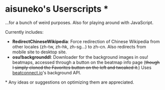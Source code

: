 # aisuneko's Userscripts *
...for a bunch of weird purposes. Also for playing around with JavaScript. 

Currently includes:
- **RedirectChineseWikipedia**: Force redirection of Chinese Wikipedia from other locales (zh-tw, zh-hk, zh-sg...) to zh-cn. Also redirects from mobile site to desktop site.
- **osu!backgrounddl**: Downloader for the background images in osu! beatmaps, accessed through a button on the beatmap info page (~~though I simply cloned the Favorites button on the left and tweaked it.~~) Uses [beatconnect.io](https://beatconnect.io)'s background API.

\* Any ideas or suggestions on optimizing them are appreciated.
